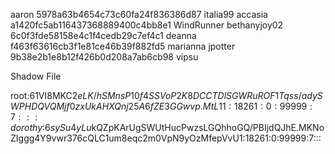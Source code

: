 aaron	5978a63b4654c73c60fa24f836386d87 italia99
accasia	a1420fc5ab116437368889400c4bb8e1 WindRunner
bethanyjoy02	6c0f3fde58158e4c1f4cedb29c7ef4c1
deanna	f463f63616cb3f1e81ce46b39f882fd5 marianna
jpotter	9b38e2b1e8b12f426b0d208a7ab6cb98 vipsu


Shadow File

root:$6$1VI8MKC2$eLK/hSMnsP10f4SSVoP2K8DCCTDlSGWRuROF1Tqss/adySWPHDQVQMjf0zxUkAHXQnj25A6fZE3GGwvp.MtL11:18261:0:99999:7:::
dorothy:$6$sySu4yLu$kQZpKArUgSWUtHucPwzsLGQhhoGQ/PBIjdQJhE.MKNoZIggg4Y9vwr376cQLC1um8eqc2m0VpN9yOzMfepVvU1:18261:0:99999:7:::
